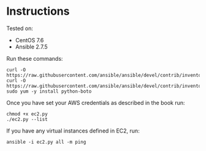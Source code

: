 # Instructions

Tested on:
- CentOS 7.6
- Ansible 2.7.5

Run these commands:

    curl -O https://raw.githubusercontent.com/ansible/ansible/devel/contrib/inventory/ec2.py
    curl -O https://raw.githubusercontent.com/ansible/ansible/devel/contrib/inventory/ec2.ini
    sudo yum -y install python-boto

Once you have set your AWS credentials as described in the book run:

    chmod +x ec2.py
    ./ec2.py --list

If you have any virtual instances defined in EC2, run:

    ansible -i ec2.py all -m ping


